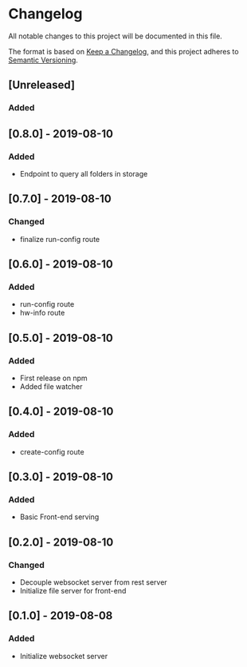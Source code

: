 # Changelog
All notable changes to this project will be documented in this file.

The format is based on [Keep a Changelog](https://keepachangelog.com/en/1.0.0/),
and this project adheres to [Semantic Versioning](https://semver.org/spec/v2.0.0.html).

## [Unreleased]
### Added

## [0.8.0] - 2019-08-10
### Added
- Endpoint to query all folders in storage


## [0.7.0] - 2019-08-10
### Changed
- finalize run-config route

## [0.6.0] - 2019-08-10
### Added
- run-config route
- hw-info route

## [0.5.0] - 2019-08-10
### Added
- First release on npm
- Added file watcher

## [0.4.0] - 2019-08-10
### Added
- create-config route

## [0.3.0] - 2019-08-10
### Added
- Basic Front-end serving

## [0.2.0] - 2019-08-10
### Changed
- Decouple websocket server from rest server
- Initialize file server for front-end

## [0.1.0] - 2019-08-08
### Added
- Initialize websocket server

